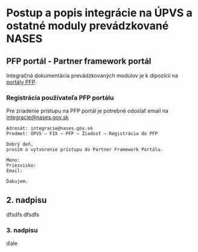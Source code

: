 # Postup a popis integrácie na ÚPVS a ostatné moduly prevádzkované NASES


## PFP portál - Partner framework portál
Integračná dokumentácia prevádzkovaných modulov je k dipozícií na [portály PFP](https://kp.gov.sk/pf/zdielane_dokumenty/Forms/AllItems.aspx?RootFolder=%2fpf%2fzdielane%5fdokumenty%2fIntegr%c3%a1cia%20na%20UPVS&FolderCTID=0x012000709FE608C28BD646A5733B864F1E7974).

### Registrácia používateľa PFP portálu
Pre zriadenie prístupu na PFP portál je potrebné odoslať email na integracie@nases.gov.sk
```
Adresát: integracie@nases.gov.sk
Predmet: ÚPVS – FIX – PFP – Žiadosť – Registrácia do PFP

Dobrý deň,
prosím o vytvorenie prístupu do Partner Framework Portálu.

Meno:       
Priezvisko:  
Email:      

Ďakujem.
```



## 2. nadpisu
dfsdfs
dfsdfs

### 3. nadpisu
ďale